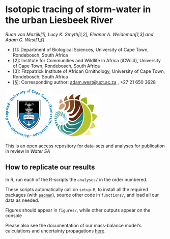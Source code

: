 # Isotopic tracing of storm-water in the urban Liesbeek River

*Ruan van Mazijk[1], Lucy K. Smyth[1,2], Eleanor A. Weideman[1,3] and Adam G. West[1,§]*

- [1]: Department of Biological Sciences, University of Cape Town, Rondebosch, South Africa
- [2]: Institute for Communities and Wildlife in Africa (iCWild), University of Cape Town, Rondebosch, South Africa
- [3]: Fitzpatrick Institute of African Ornithology, University of Cape Town, Rondebosch, South Africa
- [§]: Corresponding author: adam.west@uct.ac.za , +27 21 650 3628

![](logos/UCT-logo.png) ![](logos/BIO-logo.png)

This is an open access repository for data-sets and analyses for publication in review in *Water SA*

## How to replicate our results

In R, run each of the R-scripts the `analyses/` in the order numbered. 

These scripts automatically call on `setup.R`, to install all the required packages (with [`pacman`](https://cran.r-project.org/web/packages/pacman/vignettes/Introduction_to_pacman.html)), source other code in `functions/`, and load all our data as needed.

Figures should appear in `figures/`, while other outputs appear on the console

Please also see the documentation of our mass-balance model's calculations and uncertainty propagations [here](https://rvanmazijk.github.io/Liesbeek-River-isotopics/analyses/uncertainty-propagation.html).